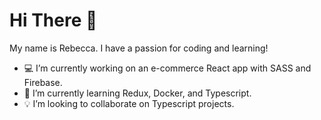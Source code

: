 # Hi There 💾

My name is Rebecca. I have a passion for coding and learning!

- 💻 I’m currently working on an e-commerce React app with SASS and Firebase.
- 🌱 I’m currently learning Redux, Docker, and Typescript.
- 💡 I’m looking to collaborate on Typescript projects.

<!--
**rebeccaui/rebeccaui** is a ✨ _special_ ✨ repository because its `README.md` (this file) appears on your GitHub profile.
- 🤔 I’m looking for help with ...
- 💬 Ask me about ...
- 📫 How to reach me: ...
- 😄 Pronouns: ...
- ⚡ Fun fact: ...
-->
